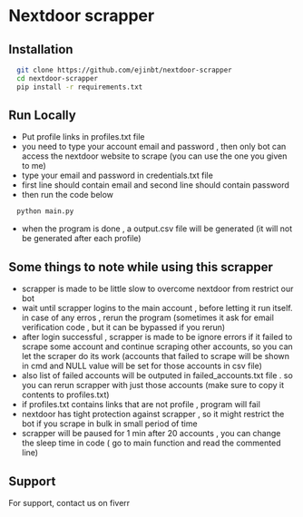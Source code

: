# Nextdoor scrapper




## Installation


```bash
  git clone https://github.com/ejinbt/nextdoor-scrapper
  cd nextdoor-scrapper
  pip install -r requirements.txt
```

    
## Run Locally
+ Put profile links in profiles.txt file
+ you need to type your account email and password , then only bot can access the nextdoor website to scrape (you can use the one you given to me)
+ type your email and password in credentials.txt file
+ first line should contain email and second line should contain password
+ then run the code below
```bash
  python main.py
```
+ when the program is done  , a output.csv file will be generated (it will not be generated after each profile)

## Some things to note while using this scrapper
+ scrapper is made to be little slow to overcome nextdoor from restrict our bot
+ wait until scrapper logins to the main account , before letting it run itself. in case of any erros , rerun the program (sometimes it ask for email verification code , but it can be bypassed if you rerun)
+ after login successful , scrapper is made to be ignore errors if it failed to scrape some account and continue scraping other accounts, so you can let the scraper do its work (accounts that failed to scrape will be shown in cmd and NULL value will be set for those accounts in csv file)
+ also list of failed accounts will be outputed in failed_accounts.txt file . so you can rerun scrapper with just those accounts (make sure to copy it contents to profiles.txt)
+ if profiles.txt contains links that are not profile , program will fail
+ nextdoor has tight protection against scrapper , so it might restrict the bot if you scrape in bulk in small period of time 
+ scrapper will be paused for 1 min after 20 accounts , you can change the sleep time in code ( go to main function and read the commented line)



## Support

For support, contact us on fiverr

